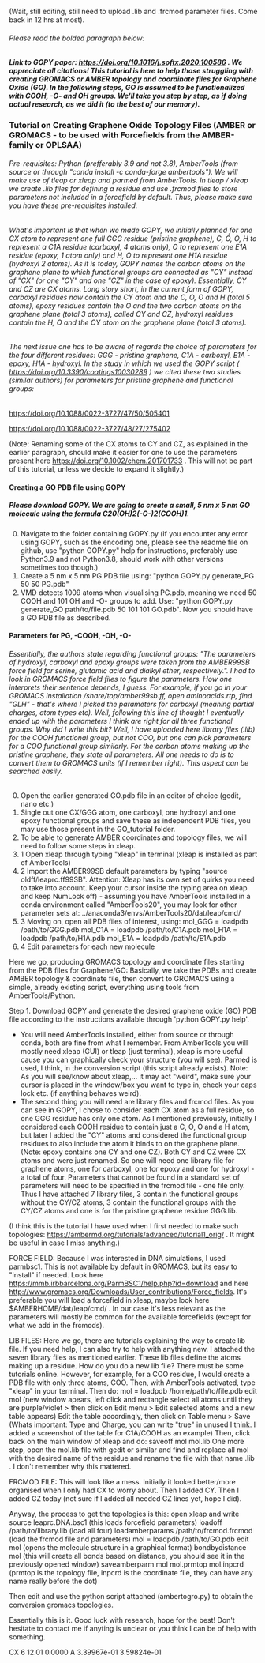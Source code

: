 (Wait, still editing, still need to upload .lib and .frcmod parameter files. Come back in 12 hrs at most).
###### Please read the bolded paragraph below:
##### Link to GOPY paper: https://doi.org/10.1016/j.softx.2020.100586 . We appreciate all citations! This tutorial is here to help those struggling with creating GROMACS or AMBER topology and coordinate files for Graphene Oxide (GO). In the following steps, GO is assumed to be functionalized with COOH, -O- and OH groups. We'll take you step by step, as if doing actual research, as we did it (to the best of our memory).




### Tutorial on Creating Graphene Oxide Topology Files (AMBER or GROMACS - to be used with Forcefields from the AMBER-family or OPLSAA)

###### Pre-requisites: Python (prefferably 3.9 and not 3.8), AmberTools (from source or through "conda install -c conda-forge ambertools"). We will make use of tleap or xleap and parmed from AmberTools. In tleap / xleap we create .lib files for defining a residue and use .frcmod files to store parameters not included in a forcefield by default. Thus, please make sure you have these pre-requisites installed.

###### What's important is that when we made GOPY, we initially planned for one CX atom to represent one full GGG residue (pristine graphene), C, O, O, H to represent a C1A residue (carboxyl, 4 atoms only), O to represent one E1A residue (epoxy, 1 atom only) and H, O to represent one H1A residue (hydroxyl 2 atoms). As it is today, GOPY names the carbon atoms on the graphene plane to which functional groups are connected as "CY" instead of "CX" (or one "CY" and one "CZ" in the case of epoxy). Essentially, CY and CZ are CX atoms. Long story short, in the current form of GOPY, carboxyl residues now contain the CY atom and the C, O, O and H (total 5 atoms), epoxy residues contain the O and the two carbon atoms on the graphene plane (total 3 atoms), called CY and CZ, hydroxyl residues contain the H, O and the CY atom on the graphene plane (total 3 atoms).

###### The next issue one has to be aware of regards the choice of parameters for the four different residues: GGG - pristine graphene, C1A - carboxyl, E1A - epoxy, H1A - hydroxyl. In the study in which we used the GOPY script ( https://doi.org/10.3390/coatings10030289 ) we cited these two studies (similar authors) for parameters for pristine graphene and functional groups:

https://doi.org/10.1088/0022-3727/47/50/505401

https://doi.org/10.1088/0022-3727/48/27/275402

(Note: Renaming some of the CX atoms to CY and CZ, as explained in the earlier paragraph, should make it easier for one to use the parameters present here https://doi.org/10.1002/chem.201701733 . This will not be part of this tutorial, unless we decide to expand it slightly.)

#### Creating a GO PDB file using GOPY
##### Please download GOPY. We are going to create a small, 5 nm x 5 nm GO molecule using the formula C20(OH)2(-O-)2(COOH)1. 
0. Navigate to the folder containing GOPY.py (if you encounter any error using GOPY, such as the encoding one, please see the readme file on github, use "python GOPY.py" help for instructions, preferably use Python3.9 and not Python3.8, should work with other versions sometimes too though.)
1. Create a 5 nm x 5 nm PG PDB file using: "python GOPY.py generate_PG 50 50 PG.pdb"
2. VMD detects 1009 atoms when visualising PG.pdb, meaning we need 50 COOH and 101 OH and -O- groups to add. Use: "python GOPY.py generate_GO path/to/file.pdb 50 101 101 GO.pdb". Now you should have a GO PDB file as described.

#### Parameters for PG, -COOH, -OH, -O-
###### Essentially, the authors state regarding functional groups: "The parameters of hydroxyl, carboxyl and epoxy groups were taken from the AMBER99SB force field for serine, glutamic acid and dialkyl ether, respectively.". I had to look in GROMACS force field files to figure the parameters. How one interprets their sentence depends, I guess. For example, if you go in your GROMACS installation /share/top/amber99sb.ff, open aminoacids.rtp, find "GLH" - that's where I picked the parameters for carboxyl (meaning partial charges, atom types etc). Well, following this line of thought I eventually ended up with the parameters I think are right for all three functional groups. Why did I write this bit? Well, I have uploaded here library files (.lib) for the COOH functional group, but not COO, but one can pick parameters for a COO functional group similarly. For the carbon atoms making up the pristine graphene, they state all parameters. All one needs to do is to convert them to GROMACS units (if I remember right). This aspect can be searched easily.

0. Open the earlier generated GO.pdb file in an editor of choice (gedit, nano etc.)
1. Single out one CX/GGG atom, one carboxyl, one hydroxyl and one epoxy functional groups and save these as independent PDB files, you may use those present in the GO_tutorial folder.
2. To be able to generate AMBER coordinates and topology files, we will need to follow some steps in xleap.
2. 1 Open xleap through typing "xleap" in terminal (xleap is installed as part of AmberTools)
2. 2 Import the AMBER99SB default parameters by typing "source oldff/leaprc.ff99SB". Attention: Xleap has its own set of quirks you need to take into account. Keep your cursor inside the typing area on xleap and keep NumLock off) - assuming you have AmberTools installed in a conda environment called "AmberTools20", you may look for other parameter sets at: ../anaconda3/envs/AmberTools20/dat/leap/cmd/
2. 3 Moving on, open all PDB files of interest, using:
mol_GGG = loadpdb /path/to/GGG.pdb
mol_C1A = loadpdb /path/to/C1A.pdb
mol_H1A = loadpdb /path/to/H1A.pdb
mol_E1A = loadpdb /path/to/E1A.pdb
2. 4 Edit parameters for each new molecule





Here we go, producing GROMACS topology and coordinate files starting from the PDB files for Graphene/GO:
Basically, we take the PDBs and create AMBER topology & coordinate file, then convert to GROMACS using a simple, already existing script, everything using tools from AmberTools/Python.

Step 1. Download GOPY and generate the desired graphene oxide (GO) PDB file according to the instructions available through 'python GOPY.py help'.


- You will need AmberTools installed, either from source or through conda, both are fine from what I remember. From AmberTools you will mostly need xleap (GUI) or tleap (just terminal), xleap is more useful cause you can graphically check your structure (you will see). Parmed is used, I think, in the conversion script (this script already exists). Note: As you will see/know about xleap,... it may act "weird", make sure your cursor is placed in the window/box you want to type in, check your caps lock etc. (if anything behaves weird).
- The second thing you will need are library files and frcmod files. As you can see in GOPY, I chose to consider each CX atom as a full residue, so one GGG residue has only one atom. As I mentioned previously, initially I considered each COOH residue to contain just a C, O, O and a H atom, but later I added the "CY" atoms and considered the functional group residues to also include the atom it binds to on the graphene plane. (Note: epoxy contains one CY and one CZ). Both CY and CZ were CX atoms and were just renamed. So one will need one library file for graphene atoms, one for carboxyl, one for epoxy and one for hydroxyl - a total of four. Parameters that cannot be found in a standard set of parameters will need to be specified in the frcmod file - one file only. Thus I have attached 7 library files, 3 contain the functional groups without the CY/CZ atoms, 3 contain the functional groups with the CY/CZ atoms and one is for the pristine graphene residue GGG.lib.

(I think this is the tutorial I have used when I first needed to make such topologies: https://ambermd.org/tutorials/advanced/tutorial1_orig/ . It might be useful in case I miss anything.)

FORCE FIELD: Because I was interested in DNA simulations, I used parmbsc1. This is not available by default in GROMACS, but its easy to "install" if needed. Look here https://mmb.irbbarcelona.org/ParmBSC1/help.php?id=download and here http://www.gromacs.org/Downloads/User_contributions/Force_fields. It's preferable you will load a forcefield in xleap, maybe look here $AMBERHOME/dat/leap/cmd/ . In our case it's less relevant as the parameters will mostly be common for the available forcefields (except for what we add in the frcmods).

LIB FILES: Here we go, there are tutorials explaining the way to create lib file. If you need help, I can also try to help with anything new. I attached the seven library files as mentioned earlier. These lib files define the atoms making up a residue.
How do you do a new lib file? There must be some tutorials online. However, for example, for a COO residue, I would create a PDB file with only three atoms, COO. Then, with AmberTools activated, type "xleap" in your terminal. Then do:
mol = loadpdb /home/path/to/file.pdb
edit mol (new window apears, left click and rectangle select all atoms until they are purple/violet > then click on Edit menu > Edit selected atoms and a new table appears)
Edit the table accordingly, then click on Table menu > Save (Whats important: Type and Charge, you can write "true" in unused I think. I added a screenshot of the table for C1A/COOH as an example)
Then, click back on the main window of xleap and do:
saveoff mol mol.lib
One more step, open the mol.lib file with gedit or similar and find and replace all mol with the desired name of the residue and rename the file with that name .lib . I don't remember why this mattered.

FRCMOD FILE: This will look like a mess. Initially it looked better/more organised when I only had CX to worry about. Then I added CY. Then I added CZ today (not sure if I added all needed CZ lines yet, hope I did).

Anyway, the process to get the topologies is this:
open xleap and write
source leaprc.DNA.bsc1 (this loads forcefield parameters)
loadoff /path/to/library.lib (load all four)
loadamberparams /path/to/frcmod.frcmod (load the frcmod file and parameters)
mol = loadpdb /path/to/GO.pdb
edit mol (opens the molecule structure in a graphical format)
bondbydistance mol (this will create all bonds based on distance, you should see it in the previously opened window)
saveamberparm mol mol.prmtop mol.inpcrd (prmtop is the topology file, inpcrd is the coordinate file, they can have any name really before the dot)

Then edit and use the python script attached (ambertogro.py) to obtain the conversion gromacs topologies.

Essentially this is it. Good luck with research, hope for the best!
Don't hesitate to contact me if anyting is unclear or you think I can be of help with something.

CX           6      12.01    0.0000  A   3.39967e-01  3.59824e-01


